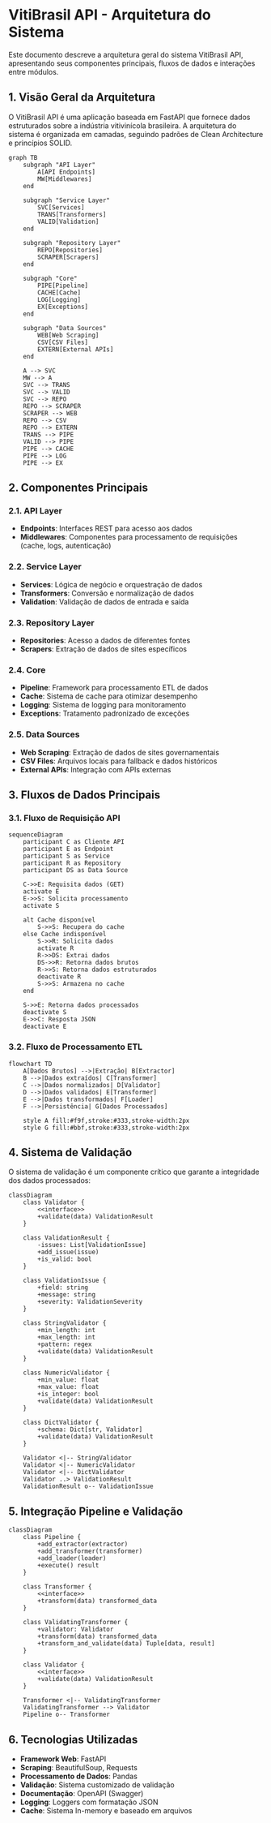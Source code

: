 # VitiBrasil API - Arquitetura do Sistema

Este documento descreve a arquitetura geral do sistema VitiBrasil API, apresentando seus componentes principais, fluxos de dados e interações entre módulos.

## 1. Visão Geral da Arquitetura

O VitiBrasil API é uma aplicação baseada em FastAPI que fornece dados estruturados sobre a indústria vitivinícola brasileira. A arquitetura do sistema é organizada em camadas, seguindo padrões de Clean Architecture e princípios SOLID.

```mermaid
graph TB
    subgraph "API Layer"
        A[API Endpoints]
        MW[Middlewares]
    end
    
    subgraph "Service Layer"
        SVC[Services]
        TRANS[Transformers]
        VALID[Validation]
    end
    
    subgraph "Repository Layer"
        REPO[Repositories]
        SCRAPER[Scrapers]
    end
    
    subgraph "Core"
        PIPE[Pipeline]
        CACHE[Cache]
        LOG[Logging]
        EX[Exceptions]
    end
    
    subgraph "Data Sources"
        WEB[Web Scraping]
        CSV[CSV Files]
        EXTERN[External APIs]
    end
    
    A --> SVC
    MW --> A
    SVC --> TRANS
    SVC --> VALID
    SVC --> REPO
    REPO --> SCRAPER
    SCRAPER --> WEB
    REPO --> CSV
    REPO --> EXTERN
    TRANS --> PIPE
    VALID --> PIPE
    PIPE --> CACHE
    PIPE --> LOG
    PIPE --> EX
```

## 2. Componentes Principais

### 2.1. API Layer
- **Endpoints**: Interfaces REST para acesso aos dados
- **Middlewares**: Componentes para processamento de requisições (cache, logs, autenticação)

### 2.2. Service Layer
- **Services**: Lógica de negócio e orquestração de dados
- **Transformers**: Conversão e normalização de dados
- **Validation**: Validação de dados de entrada e saída

### 2.3. Repository Layer
- **Repositories**: Acesso a dados de diferentes fontes
- **Scrapers**: Extração de dados de sites específicos

### 2.4. Core
- **Pipeline**: Framework para processamento ETL de dados
- **Cache**: Sistema de cache para otimizar desempenho
- **Logging**: Sistema de logging para monitoramento
- **Exceptions**: Tratamento padronizado de exceções

### 2.5. Data Sources
- **Web Scraping**: Extração de dados de sites governamentais
- **CSV Files**: Arquivos locais para fallback e dados históricos
- **External APIs**: Integração com APIs externas

## 3. Fluxos de Dados Principais

### 3.1. Fluxo de Requisição API

```mermaid
sequenceDiagram
    participant C as Cliente API
    participant E as Endpoint
    participant S as Service
    participant R as Repository
    participant DS as Data Source
    
    C->>E: Requisita dados (GET)
    activate E
    E->>S: Solicita processamento
    activate S
    
    alt Cache disponível
        S->>S: Recupera do cache
    else Cache indisponível
        S->>R: Solicita dados
        activate R
        R->>DS: Extrai dados
        DS->>R: Retorna dados brutos
        R->>S: Retorna dados estruturados
        deactivate R
        S->>S: Armazena no cache
    end
    
    S->>E: Retorna dados processados
    deactivate S
    E->>C: Resposta JSON
    deactivate E
```

### 3.2. Fluxo de Processamento ETL

```mermaid
flowchart TD
    A[Dados Brutos] -->|Extração| B[Extractor]
    B -->|Dados extraídos| C[Transformer]
    C -->|Dados normalizados| D[Validator]
    D -->|Dados validados| E[Transformer]
    E -->|Dados transformados| F[Loader]
    F -->|Persistência| G[Dados Processados]
    
    style A fill:#f9f,stroke:#333,stroke-width:2px
    style G fill:#bbf,stroke:#333,stroke-width:2px
```

## 4. Sistema de Validação

O sistema de validação é um componente crítico que garante a integridade dos dados processados:

```mermaid
classDiagram
    class Validator {
        <<interface>>
        +validate(data) ValidationResult
    }
    
    class ValidationResult {
        -issues: List[ValidationIssue]
        +add_issue(issue)
        +is_valid: bool
    }
    
    class ValidationIssue {
        +field: string
        +message: string
        +severity: ValidationSeverity
    }
    
    class StringValidator {
        +min_length: int
        +max_length: int
        +pattern: regex
        +validate(data) ValidationResult
    }
    
    class NumericValidator {
        +min_value: float
        +max_value: float
        +is_integer: bool
        +validate(data) ValidationResult
    }
    
    class DictValidator {
        +schema: Dict[str, Validator]
        +validate(data) ValidationResult
    }
    
    Validator <|-- StringValidator
    Validator <|-- NumericValidator
    Validator <|-- DictValidator
    Validator ..> ValidationResult
    ValidationResult o-- ValidationIssue
```

## 5. Integração Pipeline e Validação

```mermaid
classDiagram
    class Pipeline {
        +add_extractor(extractor)
        +add_transformer(transformer)
        +add_loader(loader)
        +execute() result
    }
    
    class Transformer {
        <<interface>>
        +transform(data) transformed_data
    }
    
    class ValidatingTransformer {
        +validator: Validator
        +transform(data) transformed_data
        +transform_and_validate(data) Tuple[data, result]
    }
    
    class Validator {
        <<interface>>
        +validate(data) ValidationResult
    }
    
    Transformer <|-- ValidatingTransformer
    ValidatingTransformer --> Validator
    Pipeline o-- Transformer
```

## 6. Tecnologias Utilizadas

- **Framework Web**: FastAPI
- **Scraping**: BeautifulSoup, Requests
- **Processamento de Dados**: Pandas
- **Validação**: Sistema customizado de validação
- **Documentação**: OpenAPI (Swagger)
- **Logging**: Loggers com formatação JSON
- **Cache**: Sistema In-memory e baseado em arquivos
